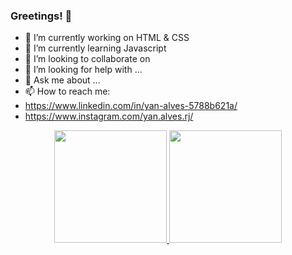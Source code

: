### Greetings! 👋

- 🔭 I’m currently working on HTML & CSS
- 🌱 I’m currently learning Javascript
- 👯 I’m looking to collaborate on 
- 🤔 I’m looking for help with ...
- 💬 Ask me about ...
- 📫 How to reach me:
- https://www.linkedin.com/in/yan-alves-5788b621a/
- https://www.instagram.com/yan.alves.rj/

<div align="center">
  <a href="https://github.com/yanalvesrj">
  <img height="180em" src="https://github-readme-stats.vercel.app/api?username=yanalvesrj&show_icons=true&theme=dracula&include_all_commits=true&count_private=true"/>
  <img height="180em" src="https://github-readme-stats.vercel.app/api/top-langs/?username=yanalvesrj&layout=compact&langs_count=7&theme=black"/>
</div>
